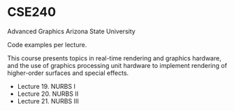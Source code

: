 # CSE240
Advanced Graphics
Arizona State University

Code examples per lecture.

This course presents topics in real-time rendering and graphics hardware, and the use of graphics processing unit hardware to implement rendering of higher-order surfaces and special effects.

<ul>
  <li>Lecture 19. NURBS I</li>
  <li>Lecture 20. NURBS II</li>
  <li>Lecture 21. NURBS III</li>
</ul>
